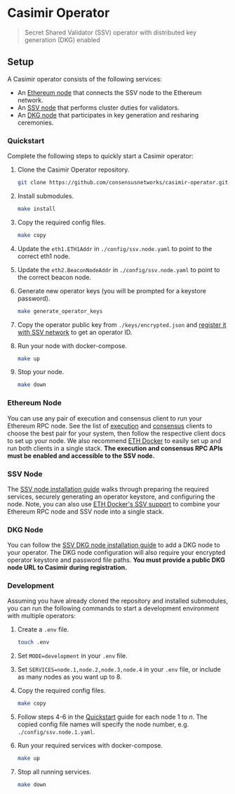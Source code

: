 # Casimir Operator

> Secret Shared Validator (SSV) operator with distributed key generation (DKG) enabled

## Setup

A Casimir operator consists of the following services:

- An [Ethereum node](#ethereum-node) that connects the SSV node to the Ethereum network.
- An [SSV node](#ssv-node) that performs cluster duties for validators.
- An [DKG node](#dkg-node) that participates in key generation and resharing ceremonies.

### Quickstart

Complete the following steps to quickly start a Casimir operator:

1. Clone the Casimir Operator repository.
   
    ```bash
    git clone https://github.com/consensusnetworks/casimir-operator.git && cd casimir-operator
    ```

2. Install submodules.
   
    ```bash
    make install
    ```

3. Copy the required config files.
   
    ```bash
    make copy
    ```

4. Update the `eth1.ETH1Addr` in `./config/ssv.node.yaml` to point to the correct eth1 node.

5. Update the `eth2.BeaconNodeAddr` in `./config/ssv.node.yaml` to point to the correct beacon node.
   
6. Generate new operator keys (you will be prompted for a keystore password).
   
    ```bash
    make generate_operator_keys
    ```

7. Copy the operator public key from `./keys/encrypted.json` and [register it with SSV network](https://docs.ssv.network/run-a-node/operator-node/registration) to get an operator ID.
   
8. Run your node with docker-compose.
   
    ```bash
    make up
    ```

9.  Stop your node.
    
    ```bash
    make down
    ```

### Ethereum Node

You can use any pair of execution and consensus client to run your Ethereum RPC node. See the list of [execution](https://ethereum.org/en/developers/docs/nodes-and-clients/#execution-clients) and [consensus](https://ethereum.org/en/developers/docs/nodes-and-clients/#consensus-clients) clients to choose the best pair for your system, then follow the respective client docs to set up your node. We also recommend [ETH Docker](https://github.com/eth-educators/eth-docker) to easily set up and run both clients in a single stack. **The execution and consensus RPC APIs must be enabled and accessible to the SSV node.**

### SSV Node

The [SSV node installation guide](https://docs.ssv.network/operator-user-guides/operator-node/installation) walks through preparing the required services, securely generating an operator keystore, and configuring the node. Note, you can also use [ETH Docker's SSV support](https://eth-docker.net/Support/SSV) to combine your Ethereum RPC node and SSV node into a single stack.

### DKG Node

You can follow the [SSV DKG node installation guide](https://github.com/bloxapp/ssv-dkg#operator-quick-start) to add a DKG node to your operator. The DKG node configuration will also require your encrypted operator keystore and password file paths. **You must provide a public DKG node URL to Casimir during registration.**

### Development

Assuming you have already cloned the repository and installed submodules, you can run the following commands to start a development environment with multiple operators:

1. Create a `.env` file.
   
    ```bash
    touch .env
    ```

2. Set `MODE=development` in your `.env` file.
   
3. Set `SERVICES=node.1,node.2,node.3,node.4` in your `.env` file, or include as many nodes as you want up to 8.
   
4. Copy the required config files.
   
    ```bash
    make copy
    ```

5. Follow steps 4-6 in the [Quickstart](#quickstart) guide for each node 1 to _n_. The copied config file names will specify the node number, e.g. `./config/ssv.node.1.yaml`.
   
6. Run your required services with docker-compose.
   
    ```bash
    make up
    ```

7. Stop all running services.
   
    ```bash
    make down
    ```